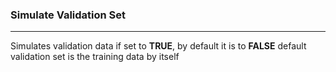 <h3>Simulate Validation Set</h3>
<hr>
Simulates validation data if set to <b>TRUE</b>, by default it is to <b>FALSE</b>
default validation set is the training data by itself